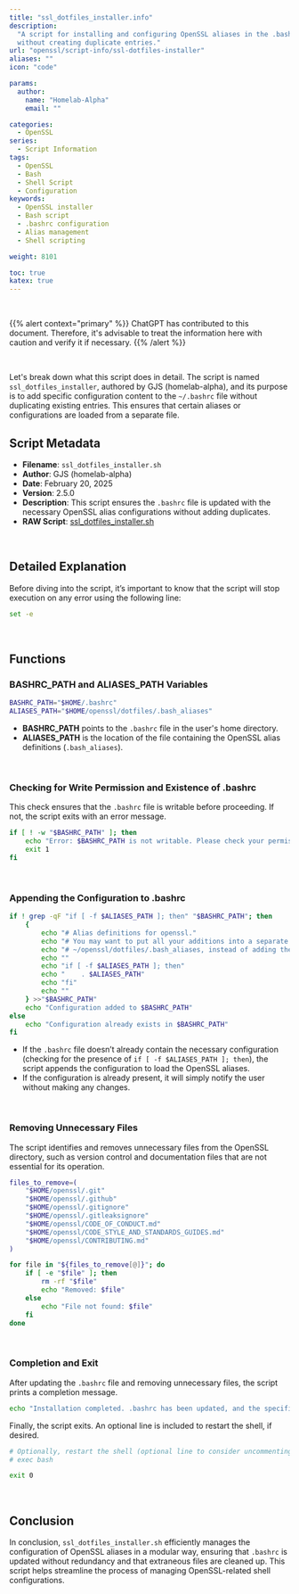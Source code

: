 ```yaml
---
title: "ssl_dotfiles_installer.info"
description:
  "A script for installing and configuring OpenSSL aliases in the .bashrc file
  without creating duplicate entries."
url: "openssl/script-info/ssl-dotfiles-installer"
aliases: ""
icon: "code"

params:
  author:
    name: "Homelab-Alpha"
    email: ""

categories:
  - OpenSSL
series:
  - Script Information
tags:
  - OpenSSL
  - Bash
  - Shell Script
  - Configuration
keywords:
  - OpenSSL installer
  - Bash script
  - .bashrc configuration
  - Alias management
  - Shell scripting

weight: 8101

toc: true
katex: true
---
```


<br />

{{% alert context="primary" %}}
ChatGPT has contributed to this document. Therefore, it's advisable to treat the
information here with caution and verify it if necessary. {{% /alert %}}

<br />

Let's break down what this script does in detail. The script is named
`ssl_dotfiles_installer`, authored by GJS (homelab-alpha), and its purpose is to
add specific configuration content to the `~/.bashrc` file without duplicating
existing entries. This ensures that certain aliases or configurations are loaded
from a separate file.

## Script Metadata

- **Filename**: `ssl_dotfiles_installer.sh`
- **Author**: GJS (homelab-alpha)
- **Date**: February 20, 2025
- **Version**: 2.5.0
- **Description**: This script ensures the `.bashrc` file is updated with the
  necessary OpenSSL alias configurations without adding duplicates.
- **RAW Script**: [ssl_dotfiles_installer.sh]

<br />

## Detailed Explanation

Before diving into the script, it’s important to know that the script will stop
execution on any error using the following line:

```bash
set -e
```

<br />

## Functions

### BASHRC_PATH and ALIASES_PATH Variables

```bash
BASHRC_PATH="$HOME/.bashrc"
ALIASES_PATH="$HOME/openssl/dotfiles/.bash_aliases"
```

- **BASHRC_PATH** points to the `.bashrc` file in the user's home directory.
- **ALIASES_PATH** is the location of the file containing the OpenSSL alias
  definitions (`.bash_aliases`).

<br />

### Checking for Write Permission and Existence of .bashrc

This check ensures that the `.bashrc` file is writable before proceeding. If
not, the script exits with an error message.

```bash
if [ ! -w "$BASHRC_PATH" ]; then
    echo "Error: $BASHRC_PATH is not writable. Please check your permissions."
    exit 1
fi
```

<br />

### Appending the Configuration to .bashrc

```bash
if ! grep -qF "if [ -f $ALIASES_PATH ]; then" "$BASHRC_PATH"; then
    {
        echo "# Alias definitions for openssl."
        echo "# You may want to put all your additions into a separate file like"
        echo "# ~/openssl/dotfiles/.bash_aliases, instead of adding them here directly."
        echo ""
        echo "if [ -f $ALIASES_PATH ]; then"
        echo "    . $ALIASES_PATH"
        echo "fi"
        echo ""
    } >>"$BASHRC_PATH"
    echo "Configuration added to $BASHRC_PATH"
else
    echo "Configuration already exists in $BASHRC_PATH"
fi
```

- If the `.bashrc` file doesn’t already contain the necessary configuration
  (checking for the presence of `if [ -f $ALIASES_PATH ]; then`), the script
  appends the configuration to load the OpenSSL aliases.
- If the configuration is already present, it will simply notify the user
  without making any changes.

<br />

### Removing Unnecessary Files

The script identifies and removes unnecessary files from the OpenSSL directory,
such as version control and documentation files that are not essential for its
operation.

```bash
files_to_remove=(
    "$HOME/openssl/.git"
    "$HOME/openssl/.github"
    "$HOME/openssl/.gitignore"
    "$HOME/openssl/.gitleaksignore"
    "$HOME/openssl/CODE_OF_CONDUCT.md"
    "$HOME/openssl/CODE_STYLE_AND_STANDARDS_GUIDES.md"
    "$HOME/openssl/CONTRIBUTING.md"
)

for file in "${files_to_remove[@]}"; do
    if [ -e "$file" ]; then
        rm -rf "$file"
        echo "Removed: $file"
    else
        echo "File not found: $file"
    fi
done
```

<br />

### Completion and Exit

After updating the `.bashrc` file and removing unnecessary files, the script
prints a completion message.

```bash
echo "Installation completed. .bashrc has been updated, and the specified files have been removed."
```

Finally, the script exits. An optional line is included to restart the shell, if
desired.

```bash
# Optionally, restart the shell (optional line to consider uncommenting if needed)
# exec bash

exit 0
```

<br />

## Conclusion

In conclusion, `ssl_dotfiles_installer.sh` efficiently manages the configuration
of OpenSSL aliases in a modular way, ensuring that `.bashrc` is updated without
redundancy and that extraneous files are cleaned up. This script helps
streamline the process of managing OpenSSL-related shell configurations.

<br />

[ssl_dotfiles_installer.sh]:
  https://raw.githubusercontent.com/homelab-alpha/openssl/refs/heads/main/scripts/ssl_dotfiles_installer.sh
